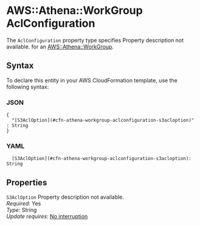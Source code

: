 # AWS::Athena::WorkGroup AclConfiguration<a name="aws-properties-athena-workgroup-aclconfiguration"></a>

<a name="aws-properties-athena-workgroup-aclconfiguration-description"></a>The `AclConfiguration` property type specifies Property description not available\. for an [AWS::Athena::WorkGroup](aws-resource-athena-workgroup.md)\.

## Syntax<a name="aws-properties-athena-workgroup-aclconfiguration-syntax"></a>

To declare this entity in your AWS CloudFormation template, use the following syntax:

### JSON<a name="aws-properties-athena-workgroup-aclconfiguration-syntax.json"></a>

```
{
  "[S3AclOption](#cfn-athena-workgroup-aclconfiguration-s3acloption)" : String
}
```

### YAML<a name="aws-properties-athena-workgroup-aclconfiguration-syntax.yaml"></a>

```
  [S3AclOption](#cfn-athena-workgroup-aclconfiguration-s3acloption): String
```

## Properties<a name="aws-properties-athena-workgroup-aclconfiguration-properties"></a>

`S3AclOption`  <a name="cfn-athena-workgroup-aclconfiguration-s3acloption"></a>
Property description not available\.  
*Required*: Yes  
*Type*: String  
*Update requires*: [No interruption](https://docs.aws.amazon.com/AWSCloudFormation/latest/UserGuide/using-cfn-updating-stacks-update-behaviors.html#update-no-interrupt)